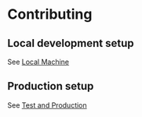 # Contributing

## Local development setup

See [Local Machine](./docs/setup-local-machine.md)

## Production setup

See [Test and Production](./docs/setup-test-and-production.md)